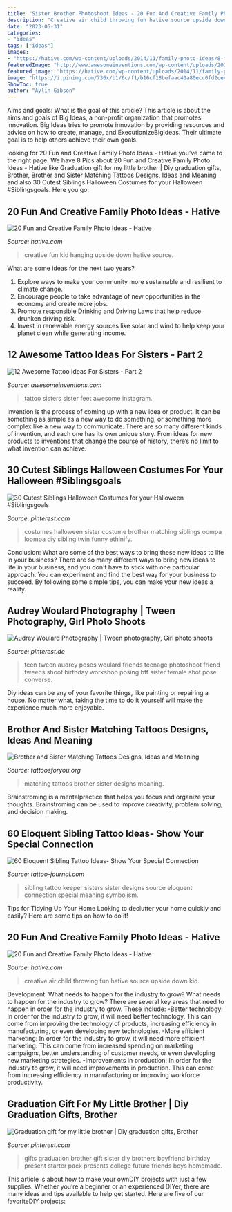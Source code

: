 ```yaml
---
title: "Sister Brother Photoshoot Ideas - 20 Fun And Creative Family Photo Ideas"
description: "Creative air child throwing fun hative source upside down kid"
date: "2023-05-31"
categories:
- "ideas"
tags: ["ideas"]
images:
- "https://hative.com/wp-content/uploads/2014/11/family-photo-ideas/8-fun-creative-family-photo-ideas.jpg"
featuredImage: "http://www.awesomeinventions.com/wp-content/uploads/2016/02/sister-tattoo-ideas-feet.jpg"
featured_image: "https://hative.com/wp-content/uploads/2014/11/family-photo-ideas/8-fun-creative-family-photo-ideas.jpg"
image: "https://i.pinimg.com/736x/b1/6c/f1/b16cf18befaac40a80ecc0fd2cec9270--gifts-for-my-brother-brother-present.jpg"
ShowToc: true
author: "Aylin Gibson"
---
```



Aims and goals: What is the goal of this article?
This article is about the aims and goals of Big Ideas, a non-profit organization that promotes innovation. Big Ideas tries to promote innovation by providing resources and advice on how to create, manage, and ExecutionizeBigIdeas. Their ultimate goal is to help others achieve their own goals.

	

		
looking for 20 Fun and Creative Family Photo Ideas - Hative you've came to the right page. We have 8 Pics about 20 Fun and Creative Family Photo Ideas - Hative like Graduation gift for my little brother | Diy graduation gifts, Brother, Brother and Sister Matching Tattoos Designs, Ideas and Meaning and also 30 Cutest Siblings Halloween Costumes for your Halloween #Siblingsgoals. Here you go:
		
    
## 20 Fun And Creative Family Photo Ideas - Hative

<img loading=lazy src="https://hative.com/wp-content/uploads/2014/11/family-photo-ideas/8-fun-creative-family-photo-ideas.jpg" onerror="this.onerror=null;this.src='https://tse1.mm.bing.net/th?id=OIP.PtV-egQPL1jxRXLvlMMx7wHaHa&amp;pid=15.1';" alt="20 Fun and Creative Family Photo Ideas - Hative">

_Source: hative.com_

>creative fun kid hanging upside down hative source. 

	

What are some ideas for the next two years?
1. Explore ways to make your community more sustainable and resilient to climate change.
2. Encourage people to take advantage of new opportunities in the economy and create more jobs.
3. Promote responsible Drinking and Driving Laws that help reduce drunken driving risk.
4. Invest in renewable energy sources like solar and wind to help keep your planet clean while generating income.

    
## 12 Awesome Tattoo Ideas For Sisters - Part 2

<img loading=lazy src="http://www.awesomeinventions.com/wp-content/uploads/2016/02/sister-tattoo-ideas-feet.jpg" onerror="this.onerror=null;this.src='https://tse4.mm.bing.net/th?id=OIP.b7sm9A9ROYjdQISTJO6sQAHaFo&amp;pid=15.1';" alt="12 Awesome Tattoo Ideas For Sisters - Part 2">

_Source: awesomeinventions.com_

>tattoo sisters sister feet awesome instagram. 

	

Invention is the process of coming up with a new idea or product. It can be something as simple as a new way to do something, or something more complex like a new way to communicate. There are so many different kinds of invention, and each one has its own unique story. From ideas for new products to inventions that change the course of history, there’s no limit to what invention can achieve.

    
## 30 Cutest Siblings Halloween Costumes For Your Halloween #Siblingsgoals

<img loading=lazy src="https://i.pinimg.com/736x/8e/9e/b6/8e9eb6d08c774f1944f31fb1501e6f3c.jpg" onerror="this.onerror=null;this.src='https://tse1.mm.bing.net/th?id=OIP._iZjM3kh0r4MEQio3xrTFwHaLH&amp;pid=15.1';" alt="30 Cutest Siblings Halloween Costumes for your Halloween #Siblingsgoals">

_Source: pinterest.com_

>costumes halloween sister costume brother matching siblings oompa loompa diy sibling twin funny ethinify. 

	

Conclusion: What are some of the best ways to bring these new ideas to life in your business?
There are so many different ways to bring new ideas to life in your business, and you don't have to stick with one particular approach. You can experiment and find the best way for your business to succeed. By following some simple tips, you can make your new ideas a reality.

    
## Audrey Woulard Photography | Tween Photography, Girl Photo Shoots

<img loading=lazy src="https://i.pinimg.com/736x/5e/bc/9e/5ebc9e880ac3ec94ff71e1307a531e1c--teen-photography-friend-photography.jpg" onerror="this.onerror=null;this.src='https://tse1.mm.bing.net/th?id=OIP.ETGgpjrCHc7gZhnJEuox0AHaKX&amp;pid=15.1';" alt="Audrey Woulard Photography | Tween photography, Girl photo shoots">

_Source: pinterest.de_

>teen tween audrey poses woulard friends teenage photoshoot friend tweens shoot birthday workshop posing bff sister female shot pose converse. 

	

Diy ideas can be any of your favorite things, like painting or repairing a house. No matter what, taking the time to do it yourself will make the experience much more enjoyable.

    
## Brother And Sister Matching Tattoos Designs, Ideas And Meaning

<img loading=lazy src="https://www.tattoosforyou.org/wp-content/uploads/2017/10/Sister-and-Brother-Matching-Tattoos.jpg" onerror="this.onerror=null;this.src='https://tse2.mm.bing.net/th?id=OIP.cVrGMl_K23qYVHdDZIZxxgHaJ3&amp;pid=15.1';" alt="Brother and Sister Matching Tattoos Designs, Ideas and Meaning">

_Source: tattoosforyou.org_

>matching tattoos brother sister designs meaning. 

	

Brainstroming is a mentalpractice that helps you focus and organize your thoughts. Brainstroming can be used to improve creativity, problem solving, and decision making.

    
## 60 Eloquent Sibling Tattoo Ideas- Show Your Special Connection

<img loading=lazy src="https://tattoo-journal.com/wp-content/uploads/2016/09/sibling-tattoo26-650x403.jpg" onerror="this.onerror=null;this.src='https://tse2.mm.bing.net/th?id=OIP.exrk-i9C1A7pfGK13VSCEAHaEl&amp;pid=15.1';" alt="60 Eloquent Sibling Tattoo Ideas- Show Your Special Connection">

_Source: tattoo-journal.com_

>sibling tattoo keeper sisters sister designs source eloquent connection special meaning symbolism. 

	

Tips for Tidying Up Your Home
Looking to declutter your home quickly and easily? Here are some tips on how to do it!

    
## 20 Fun And Creative Family Photo Ideas - Hative

<img loading=lazy src="https://hative.com/wp-content/uploads/2014/11/family-photo-ideas/9-fun-creative-family-photo-ideas.jpg" onerror="this.onerror=null;this.src='https://tse2.mm.bing.net/th?id=OIP.gh41BjgM6HvW1Hn8TSz0rwHaLK&amp;pid=15.1';" alt="20 Fun and Creative Family Photo Ideas - Hative">

_Source: hative.com_

>creative air child throwing fun hative source upside down kid. 

	

Development: What needs to happen for the industry to grow?
What needs to happen for the industry to grow? 
There are several key areas that need to happen in order for the industry to grow. These include: 
-Better technology: In order for the industry to grow, it will need better technology. This can come from improving the technology of products, increasing efficiency in manufacturing, or even developing new technologies. 
-More efficient marketing: In order for the industry to grow, it will need more efficient marketing. This can come from increased spending on marketing campaigns, better understanding of customer needs, or even developing new marketing strategies. 
-Improvements in production: In order for the industry to grow, it will need improvements in production. This can come from increasing efficiency in manufacturing or improving workforce productivity.

    
## Graduation Gift For My Little Brother | Diy Graduation Gifts, Brother

<img loading=lazy src="https://i.pinimg.com/736x/b1/6c/f1/b16cf18befaac40a80ecc0fd2cec9270--gifts-for-my-brother-brother-present.jpg" onerror="this.onerror=null;this.src='https://tse4.mm.bing.net/th?id=OIP.S43TN_jRXbOhjs-vBqyX7wHaNK&amp;pid=15.1';" alt="Graduation gift for my little brother | Diy graduation gifts, Brother">

_Source: pinterest.com_

>gifts graduation brother gift sister diy brothers boyfriend birthday present starter pack presents college future friends boys homemade. 

	

This article is about how to make your ownDIY projects with just a few supplies. Whether you’re a beginner or an experienced DIYer, there are many ideas and tips available to help get started. Here are five of our favoriteDIY projects: 

